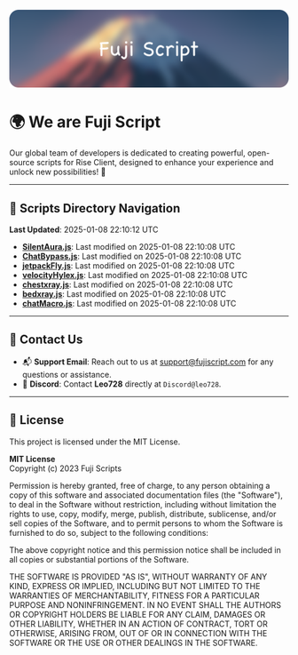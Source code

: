 ![Banner](.github/b.webp)

# 🌍 **We are Fuji Script**

Our global team of developers is dedicated to creating powerful, open-source scripts for Rise Client, designed to enhance your experience and unlock new possibilities! 🌟

---
<!-- SCRIPTS_NAVIGATION_START -->
## 📂 **Scripts Directory Navigation**

**Last Updated**: 2025-01-08 22:10:12 UTC

- **[SilentAura.js](scripts/SilentAura.js)**: Last modified on 2025-01-08 22:10:08 UTC
- **[ChatBypass.js](scripts/ChatBypass.js)**: Last modified on 2025-01-08 22:10:08 UTC
- **[jetpackFly.js](scripts/jetpackFly.js)**: Last modified on 2025-01-08 22:10:08 UTC
- **[velocityHylex.js](scripts/velocityHylex.js)**: Last modified on 2025-01-08 22:10:08 UTC
- **[chestxray.js](scripts/chestxray.js)**: Last modified on 2025-01-08 22:10:08 UTC
- **[bedxray.js](scripts/bedxray.js)**: Last modified on 2025-01-08 22:10:08 UTC
- **[chatMacro.js](scripts/chatMacro.js)**: Last modified on 2025-01-08 22:10:08 UTC

<!-- SCRIPTS_NAVIGATION_END -->

---

## 💬 **Contact Us**  
- 📬 **Support Email**: Reach out to us at [support@fujiscript.com](mailto:support@fujiscript.com) for any questions or assistance.  
- 💬 **Discord**: Contact **Leo728** directly at `Discord@leo728`.

---

## 📜 **License**

This project is licensed under the MIT License.  

**MIT License**  
Copyright (c) 2023 Fuji Scripts  

Permission is hereby granted, free of charge, to any person obtaining a copy of this software and associated documentation files (the "Software"), to deal in the Software without restriction, including without limitation the rights to use, copy, modify, merge, publish, distribute, sublicense, and/or sell copies of the Software, and to permit persons to whom the Software is furnished to do so, subject to the following conditions:  

The above copyright notice and this permission notice shall be included in all copies or substantial portions of the Software.  

THE SOFTWARE IS PROVIDED "AS IS", WITHOUT WARRANTY OF ANY KIND, EXPRESS OR IMPLIED, INCLUDING BUT NOT LIMITED TO THE WARRANTIES OF MERCHANTABILITY, FITNESS FOR A PARTICULAR PURPOSE AND NONINFRINGEMENT. IN NO EVENT SHALL THE AUTHORS OR COPYRIGHT HOLDERS BE LIABLE FOR ANY CLAIM, DAMAGES OR OTHER LIABILITY, WHETHER IN AN ACTION OF CONTRACT, TORT OR OTHERWISE, ARISING FROM, OUT OF OR IN CONNECTION WITH THE SOFTWARE OR THE USE OR OTHER DEALINGS IN THE SOFTWARE.  
